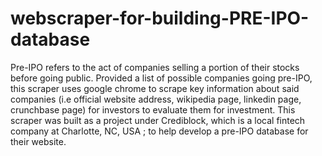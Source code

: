 # webscraper-for-building-PRE-IPO-database

Pre-IPO refers to the act of companies selling a portion of their stocks before going public. Provided a list of possible companies going pre-IPO, this scraper uses google chrome to scrape key information about said companies (i.e official website address, wikipedia page, linkedin page, crunchbase page) for investors to evaluate them for investment. This scraper was built as a project under Crediblock, which is a local fintech company at Charlotte, NC, USA ; to help develop a pre-IPO database for their website.   
